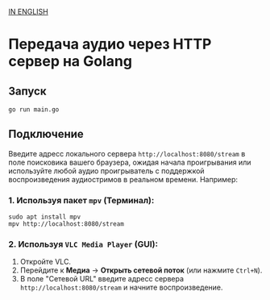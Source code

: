 [IN ENGLISH]([https://github.com/dojyaaa-n/HTTP-Golang-Audio-Server/blob/main/README.md](https://github.com/dojyaaa-n/HTTP-Golang-Audio-Server))

# Передача аудио через HTTP сервер на Golang

## Запуск

```
go run main.go
```

## Подключение

Введите адресс локального сервера `http://localhost:8080/stream` в поле поисковика вашего браузера, ожидая начала проигрывания или используйте любой аудио проигрыватель с поддержкой воспроизведения аудиостримов в реальном времени. Например:

### 1. Используя пакет `mpv` (Терминал):
```
sudo apt install mpv
mpv http://localhost:8080/stream
```
### 2. Используя `VLC Media Player` (GUI):

1. Откройте VLC.
2. Перейдите к **Медиа** -> **Открыть сетевой поток** (или нажмите `Ctrl+N`).
3. В поле "Сетевой URL" введите адресс сервера `http://localhost:8080/stream` и начните воспроизведение.
